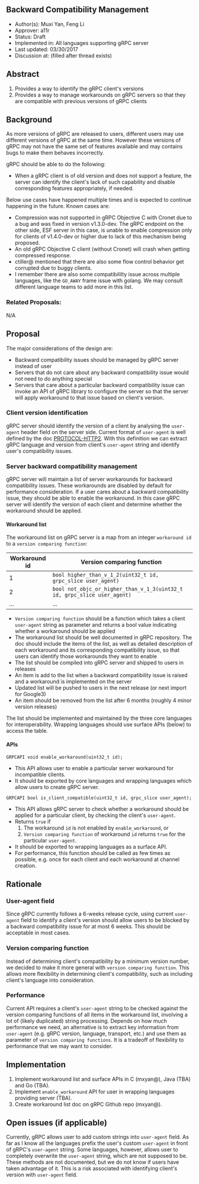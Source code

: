 Backward Compatibility Management
----
* Author(s): Muxi Yan, Feng Li
* Approver: a11r
* Status: Draft
* Implemented in: All languages supporting gRPC server
* Last updated: 03/30/2017
* Discussion at: <google group thread> (filled after thread exists)

## Abstract

1. Provides a way to identify the gRPC client's versions
2. Provides a way to manage workarounds on gRPC servers so that they are compatible with previous versions of gRPC clients

## Background

As more versions of gRPC are released to users, different users may use different versions of gRPC at the same time. However these versions of gRPC may not have the same set of features available and may contains bugs to make them behaves incorrectly.

gRPC should be able to do the following:
* When a gRPC client is of old version and does not support a feature, the server can identify the client's lack of such capability and disable corresponding features appropriately, if needed.

Below use cases have happened multiple times and is expected to continue happening in the future. Known cases are:
* Compression was not supported in gRPC Objective C with Cronet due to a bug and was fixed in version v1.3.0-dev. The gRPC endpoint on the other side, ESF server in this case, is unable to enable compression only for clients of v1.4.0-dev or higher due to lack of this mechanism being proposed.
* An old gRPC Objective C client (without Cronet) will crash when getting compressed response.
* ctiller@ mentioned that there are also some flow control behavior get corrupted due to buggy clients.
* I remember there are also some compatibililty issue across multiple languages, like the `GO_AWAY` frame issue with golang. We may consult different language teams to add more in this list.

### Related Proposals: 
N/A

## Proposal
The major considerations of the design are:
* Backward compatibility issues should be managed by gRPC server instead of user
* Servers that do not care about any backward compatibility issue would not need to do anything special
* Servers that care about a particular backward compatibility issue can invoke an API of gRPC library to configure the server so that the server will apply workaround to that issue based on client's version.

### Client version identification
gRPC server should identify the version of a client by analysing the `user-agent` header field on the server side. Current format of `user-agent` is well defined by the doc [PROTOCOL-HTTP2](https://github.com/grpc/grpc/blob/master/doc/PROTOCOL-HTTP2.md). With this definition we can extract gRPC language and version from client's `user-agent` string and identify user's compatibility issues.

### Server backward compatibility management
gRPC server will maintain a list of server workarounds for backward compatibility issues. These workarounds are disabled by default for performance consideration. If a user cares about a backward compatibility issue, they should be able to enable the workaround. In this case gRPC server will identify the version of each client and determine whether the workaround should be applied.

#### Workaround list
The workaround list on gRPC server is a map from an integer `workaround id` to a `version comparing function`:

| Workaround id | Version comparing function |
| ------------- | -------------------------- |
| 1             | `bool higher_than_v_1_2(uint32_t id, grpc_slice user_agent)` |
| 2             | `bool not_objc_or_higher_than_v_1_3(uint32_t id, grpc_slice user_agent)` |
| ...           | ... |

* `Version comparing function` should be a function which takes a client `user-agent` string as parameter and returns a bool value indicating whether a workaround should be applied
* The workaround list should be well documented in gRPC repository. The doc should include the items of the list, as well as detailed description of each workaround and its corresponding compatibility issue, so that users can identify those workarounds they want to enable
* The list should be compiled into gRPC server and shipped to users in releases
* An item is add to the list when a backward compatibility issue is raised and a workaround is implemented on the server
* Updated list will be pushed to users in the next release (or next import for Google3)
* An item should be removed from the list after 6 months (roughly 4 minor version releases)

The list should be implemented and maintained by the three core languages for interoperability. Wrapping languages should use surface APIs (below) to access the table.

#### APIs
```
GRPCAPI void enable_workaround(uint32_t id);
```
* This API allows user to enable a particular server workaround for incompatible clients.
* It should be exported by core languages and wrapping languages which allow users to create gRPC server. 

```
GRPCAPI bool is_client_compatible(uint32_t id, grpc_slice user_agent);
```
* This API allows gRPC server to check whether a workaround should be applied for a particular client, by checking the client's `user-agent`.
* Returns `true` if
  1. The workaround `id` is not enabled by `enable_workaround`, or
  2. `Version comparing function` of workaround `id` returns `true` for the particular `user-agent`.
* It should be exported to wrapping languages as a surface API.
* For performance, this function should be called as few times as possible, e.g. once for each client and each workaround at channel creation.

## Rationale
### User-agent field
Since gRPC currently follows a 6-weeks release cycle, using current `user-agent` field to identify a client's version should allow users to be blocked by a backward compatibility issue for at most 6 weeks. This should be acceptable in most cases.

### Version comparing function
Instead of determining client's compatibility by a minimum version number, we decided to make it more general with `version comparing function`. This allows more flexibility in determining client's compatibility, such as including client's language into consideration.

### Performance
Current API requires a client's `user-agent` string to be checked against the version comparing functions of all items in the workaround list, involving a lot of (likely duplicated) string processing. Depends on how much performance we need, an alternative is to extract key information from `user-agent` (e.g. gRPC version, language, transport, etc.) and use them as parameter of `version comparing functions`. It is a tradeoff of flexibility to performance that we may want to consider.

## Implementation
1. Implement workaround list and surface APIs in C (mxyan@), Java (TBA) and Go (TBA). 
2. Implement `enable_workaround` API for user in wrapping languages providing server (TBA).
3. Create workaround list doc on gRPC Github repo (mxyan@).

## Open issues (if applicable)
Currently, gRPC allows user to add custom strings into `user-agent` field. As far as I know all the languages prefix the user's custom `user-agent` in front of gRPC's `user-agent` string. Some languages, however, allows user to completely overwrite the `user-agent` string, which are not supposed to be. These methods are not documented, but we do not know if users have taken advantage of it. This is a risk associated with identifying client's version with `user-agent` field.
